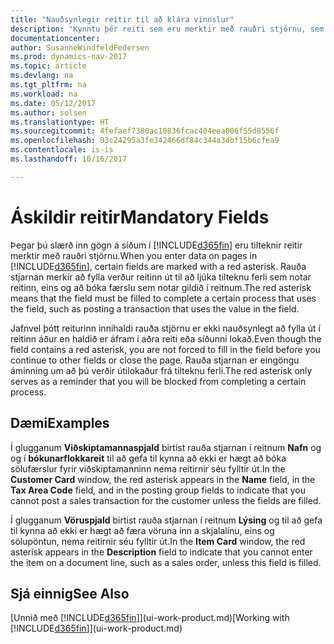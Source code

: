 ```yaml
---
title: "Nauðsynlegir reitir til að klára vinnslur"
description: "Kynntu þér reiti sem eru merktir með rauðri stjörnu, sem gefur til kynna að þeir eru nauðsynlegir og það verður að fylla þá út til að klára vinnslu."
documentationcenter: 
author: SusanneWindfeldPedersen
ms.prod: dynamics-nav-2017
ms.topic: article
ms.devlang: na
ms.tgt_pltfrm: na
ms.workload: na
ms.date: 05/12/2017
ms.author: solsen
ms.translationtype: HT
ms.sourcegitcommit: 4fefaef7380ac10836fcac404eea006f55d8556f
ms.openlocfilehash: 93c24295a3fe342466df84c344a3dbf15b6cfea9
ms.contentlocale: is-is
ms.lasthandoff: 10/16/2017

---
```

# <a name="mandatory-fields"></a><span data-ttu-id="ef4d8-103">Áskildir reitir</span><span class="sxs-lookup"><span data-stu-id="ef4d8-103">Mandatory Fields</span></span>
<span data-ttu-id="ef4d8-104">Þegar þú slærð inn gögn á síðum í [!INCLUDE[d365fin](includes/d365fin_md.md)] eru tilteknir reitir merktir með rauðri stjörnu.</span><span class="sxs-lookup"><span data-stu-id="ef4d8-104">When you enter data on pages in [!INCLUDE[d365fin](includes/d365fin_md.md)], certain fields are marked with a red asterisk.</span></span> <span data-ttu-id="ef4d8-105">Rauða stjarnan merkir að fylla verður reitinn út til að ljúka tilteknu ferli sem notar reitinn, eins og að bóka færslu sem notar gildið í reitnum.</span><span class="sxs-lookup"><span data-stu-id="ef4d8-105">The red asterisk means that the field must be filled to complete a certain process that uses the field, such as posting a transaction that uses the value in the field.</span></span>

<span data-ttu-id="ef4d8-106">Jafnvel þótt reiturinn innihaldi rauða stjörnu er ekki nauðsynlegt að fylla út í reitinn áður en haldið er áfram í aðra reiti eða síðunni lokað.</span><span class="sxs-lookup"><span data-stu-id="ef4d8-106">Even though the field contains a red asterisk, you are not forced to fill in the field before you continue to other fields or close the page.</span></span> <span data-ttu-id="ef4d8-107">Rauða stjarnan er eingöngu áminning um að þú verðir útilokaður frá tilteknu ferli.</span><span class="sxs-lookup"><span data-stu-id="ef4d8-107">The red asterisk only serves as a reminder that you will be blocked from completing a certain process.</span></span>

## <a name="examples"></a><span data-ttu-id="ef4d8-108">Dæmi</span><span class="sxs-lookup"><span data-stu-id="ef4d8-108">Examples</span></span>
<span data-ttu-id="ef4d8-109">Í glugganum **Viðskiptamannaspjald** birtist rauða stjarnan í reitnum **Nafn** og og í **bókunarflokkareit** til að gefa til kynna að ekki er hægt að bóka sölufærslur fyrir viðskiptamanninn nema reitirnir séu fylltir út.</span><span class="sxs-lookup"><span data-stu-id="ef4d8-109">In the **Customer Card** window, the red asterisk appears in the **Name** field, in the **Tax Area Code** field, and in the posting group fields to indicate that you cannot post a sales transaction for the customer unless the fields are filled.</span></span>

<span data-ttu-id="ef4d8-110">Í glugganum **Vöruspjald** birtist rauða stjarnan í reitnum **Lýsing** og til að gefa til kynna að ekki er hægt að færa vöruna inn a skjalalínu, eins og sölupöntun, nema reitirnir séu fylltir út.</span><span class="sxs-lookup"><span data-stu-id="ef4d8-110">In the **Item Card** window, the red asterisk appears in the **Description** field to indicate that you cannot enter the item on a document line, such as a sales order, unless this field is filled.</span></span>

## <a name="see-also"></a><span data-ttu-id="ef4d8-111">Sjá einnig</span><span class="sxs-lookup"><span data-stu-id="ef4d8-111">See Also</span></span>
<span data-ttu-id="ef4d8-112">[Unnið með [!INCLUDE[d365fin](includes/d365fin_md.md)]](ui-work-product.md)</span><span class="sxs-lookup"><span data-stu-id="ef4d8-112">[Working with [!INCLUDE[d365fin](includes/d365fin_md.md)]](ui-work-product.md)</span></span>


